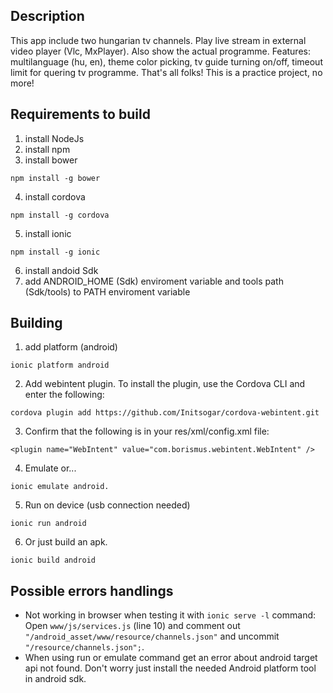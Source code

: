 ## Description
This app include two hungarian tv channels. Play live stream in external video player (Vlc, MxPlayer).
Also show the actual programme.
Features: multilanguage (hu, en), theme color picking, tv guide turning on/off, timeout limit for quering tv programme.
That's all folks! This is a practice project, no more!

## Requirements to build
1. install NodeJs
2. install npm
3. install bower
```
npm install -g bower
```
4. install cordova
```
npm install -g cordova
```
5. install ionic
```
npm install -g ionic
```
6. install andoid Sdk
7. add ANDROID_HOME (Sdk) enviroment variable and tools path (Sdk/tools) to PATH enviroment variable

## Building
1. add platform (android)
```
ionic platform android
```
2. Add webintent plugin. To install the plugin, use the Cordova CLI and enter the following:
```
cordova plugin add https://github.com/Initsogar/cordova-webintent.git
```
3. Confirm that the following is in your res/xml/config.xml file:
```
<plugin name="WebIntent" value="com.borismus.webintent.WebIntent" />
```
4. Emulate or...
```
ionic emulate android.
```
5. Run on device (usb connection needed)
```
ionic run android
```
6. Or just build an apk.
```
ionic build android
```

## Possible errors handlings
- Not working in browser when testing it with `ionic serve -l` command:
  Open `www/js/services.js` (line 10) and comment out `"/android_asset/www/resource/channels.json"` and uncommit `"/resource/channels.json";`. 
- When using run or emulate command get an error about android target api not found.
  Don't worry just install the needed Android platform tool in android sdk.

